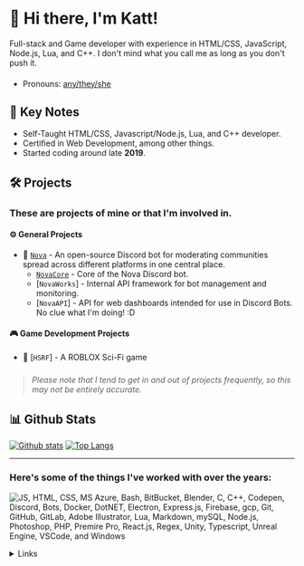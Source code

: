 # :wave: Hi there, I'm Katt!

Full-stack and Game developer with experience in HTML/CSS, JavaScript, Node.js, Lua, and C++. I don't mind what you call me as long as you don't push it.
#### 
- Pronouns: [any/they/she](https://en.pronouns.page/@west7014)

## 📌 Key Notes

- Self-Taught HTML/CSS, Javascript/Node.js, Lua, and C++ developer.
- Certified in Web Development, among other things.
- Started coding around late **2019**.

## 🛠️ Projects
### These are projects of mine or that I'm involved in.
#### ⚙️ General Projects
- 🤖 [`Nova`](https://github.com/Nirmini/NovaBot) - An open-source Discord bot for moderating communities spread across different platforms in one central place.
   - [`NovaCore`](https://github.com/thatWest7014/NovaCore) - Core of the Nova Discord bot. 
   - [`NovaWorks`] - Internal API framework for bot management and monitoring.
   - [`NovaAPI`] - API for web dashboards intended for use in Discord Bots. No clue what I'm doing! :D
#### 🎮 Game Development Projects
- 🏢 [`HSRF`] - A ROBLOX Sci-Fi game

##### 
> *Please note that I tend to get in and out of projects frequently, so this may not be entirely accurate.*

## 📊 Github Stats

<a href="#">![Github stats](https://github-readme-stats.vercel.app/api?username=thatWest7014&theme=blueberry&count_private=true&hide_border=true&line_height=20)</a>
<a href="#">![Top Langs](https://github-readme-stats.vercel.app/api/top-langs/?username=thatWest7014&layout=compact&theme=blueberry&count_private=true&hide_border=true)</a>

---

### Here's some of the things I've worked with over the years:
![JS, HTML, CSS, MS Azure, Bash, BitBucket, Blender, C, C++, Codepen, Discord, Bots, Docker, DotNET, Electron, Express.js, Firebase, gcp, Git, GitHub, GitLab, Adobe Illustrator, Lua, Markdown, mySQL, Node.js, Photoshop, PHP, Premire Pro, React.js, Regex, Unity, Typescript, Unreal Engine, VSCode, and Windows](https://skillicons.dev/icons?i=js,html,css,azure,bash,bitbucket,blender,c,cpp,codepen,discord,bots,discordjs,docker,dotnet,electron,express,firebase,gcp,git,github,gitlab,ai,lua,md,mysql,nodejs,ps,php,pr,react,regex,unity,ts,unreal,vscode,windows)

<details>
   <summary>Links</summary>
[`Discord`](https://discord.gg/9Y7aZejzUH)
[`NovaBot`](https://github.com/Nirmini/NovaBot)
[`GitHub Readme Stats`](https://github.com/anuraghazra/github-readme-stats)
[`Skill Icons`](https://skillicons.dev)
</details>
